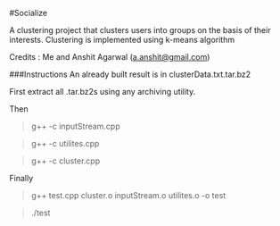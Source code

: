 #Socialize 

A clustering project that clusters users into groups on the basis of their interests. Clustering is implemented using k-means algorithm


Credits : Me and Anshit Agarwal (a.anshit@gmail.com)


###Instructions
An already built result is in clusterData.txt.tar.bz2

First extract all .tar.bz2s using any archiving utility.

Then 

> g++ -c inputStream.cpp 

> g++ -c utilites.cpp 

> g++ -c cluster.cpp 

Finally 
> g++ test.cpp cluster.o inputStream.o utilites.o -o test

>./test

